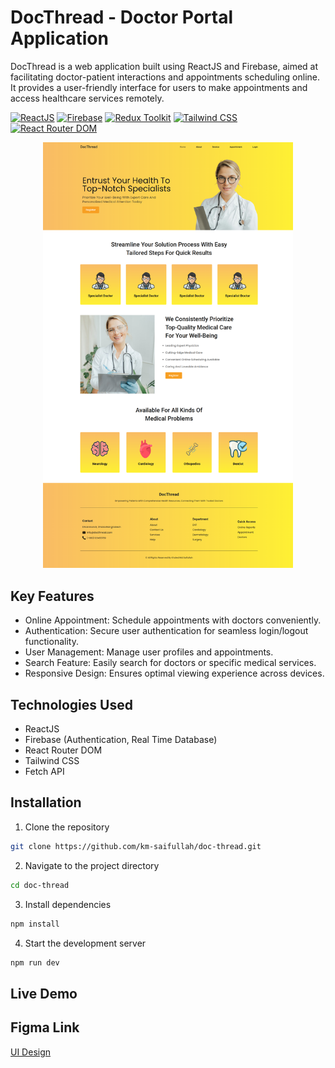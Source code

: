 # DocThread - Doctor Portal Application

DocThread is a web application built using ReactJS and Firebase, aimed at facilitating doctor-patient interactions and appointments scheduling online. It provides a user-friendly interface for users to make appointments and access healthcare services remotely.

[![ReactJS](https://img.shields.io/badge/ReactJS-blue?style=flat-square&logo=react)](https://reactjs.org/)
[![Firebase](https://img.shields.io/badge/Firebase-orange?style=flat-square&logo=firebase)](https://firebase.google.com/)
[![Redux Toolkit](https://img.shields.io/badge/Redux_Toolkit-4B32C3.svg?style=flat&logo=redux&logoColor=white)](https://redux-toolkit.js.org/)
[![Tailwind CSS](https://img.shields.io/badge/Tailwind_CSS-green?style=flat-square&logo=tailwind-css)](https://tailwindcss.com/)
[![React Router DOM](https://img.shields.io/badge/React_Router_DOM-purple?style=flat-square&logo=react-router)](https://reactrouter.com/)

<div align="center">
<img width="400" src="./src/assets/images/home.png" />
</div>

## Key Features

- Online Appointment: Schedule appointments with doctors conveniently.
- Authentication: Secure user authentication for seamless login/logout functionality.
- User Management: Manage user profiles and appointments.
- Search Feature: Easily search for doctors or specific medical services.
- Responsive Design: Ensures optimal viewing experience across devices.

## Technologies Used

- ReactJS
- Firebase (Authentication, Real Time Database)
- React Router DOM
- Tailwind CSS
- Fetch API

## Installation

1. Clone the repository

```bash
git clone https://github.com/km-saifullah/doc-thread.git
```

2. Navigate to the project directory

```bash
cd doc-thread
```

3. Install dependencies

```bash
npm install
```

4. Start the development server

```bash
npm run dev
```

## Live Demo

## Figma Link

[UI Design](https://www.figma.com/file/YwNIiir4NZxddMN5akzgpp/DocThread?type=design&node-id=0%3A1&mode=design&t=2DoFIQ9qxjzWmPa4-1)
